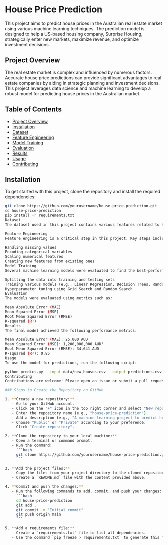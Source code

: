 # House Price Prediction

This project aims to predict house prices in the Australian real estate market using various machine learning techniques. The prediction model is designed to help a US-based housing company, Surprise Housing, strategically enter new markets, maximize revenue, and optimize investment decisions.

## Project Overview

The real estate market is complex and influenced by numerous factors. Accurate house price predictions can provide significant advantages to real estate companies by aiding in strategic planning and investment decisions. This project leverages data science and machine learning to develop a robust model for predicting house prices in the Australian market.

## Table of Contents

- [Project Overview](#project-overview)
- [Installation](#installation)
- [Dataset](#dataset)
- [Feature Engineering](#feature-engineering)
- [Model Training](#model-training)
- [Evaluation](#evaluation)
- [Results](#results)
- [Usage](#usage)
- [Contributing](#contributing)

## Installation

To get started with this project, clone the repository and install the required dependencies:

```bash
git clone https://github.com/yourusername/house-price-prediction.git
cd house-price-prediction
pip install -r requirements.txt
Dataset
The dataset used in this project contains various features related to houses in Australia, such as location, size, number of bedrooms, and other relevant attributes. The dataset is not included in this repository due to privacy concerns.

Feature Engineering
Feature engineering is a critical step in this project. Key steps include:

Handling missing values
Encoding categorical variables
Scaling numerical features
Creating new features from existing ones
Model Training
Several machine learning models were evaluated to find the best-performing model. The process includes:

Splitting the data into training and testing sets
Training various models (e.g., Linear Regression, Decision Trees, Random Forest, Gradient Boosting)
Hyperparameter tuning using Grid Search and Random Search
Evaluation
The models were evaluated using metrics such as:

Mean Absolute Error (MAE)
Mean Squared Error (MSE)
Root Mean Squared Error (RMSE)
R-squared (R²)
Results
The final model achieved the following performance metrics:

Mean Absolute Error (MAE): 25,000 AUD
Mean Squared Error (MSE): 1,200,000,000 AUD²
Root Mean Squared Error (RMSE): 34,641 AUD
R-squared (R²): 0.85
Usage
To use the model for predictions, run the following script:

python predict.py --input data/new_houses.csv --output predictions.csv
Contributing
Contributions are welcome! Please open an issue or submit a pull request for any improvements or bug fixes.

### Steps to Create the Repository on GitHub

1. **Create a new repository:**
   - Go to your GitHub account.
   - Click on the "+" icon in the top right corner and select "New repository".
   - Enter the repository name (e.g., "house-price-prediction").
   - Add a description (e.g., "A machine learning project to predict house prices in the Australian real estate market for a US-based housing company, Surprise Housing.").
   - Choose "Public" or "Private" according to your preference.
   - Click "Create repository".

2. **Clone the repository to your local machine:**
   - Open a terminal or command prompt.
   - Run the command:
     ```bash
     git clone https://github.com/yourusername/house-price-prediction.git
     ```

3. **Add the project files:**
   - Copy the files from your project directory to the cloned repository directory.
   - Create a `README.md` file with the content provided above.

4. **Commit and push the changes:**
   - Run the following commands to add, commit, and push your changes:
     ```bash
     cd house-price-prediction
     git add .
     git commit -m "Initial commit"
     git push origin main
     ```

5. **Add a requirements file:**
   - Create a `requirements.txt` file to list all dependencies.
   - Use the command `pip freeze > requirements.txt` to generate this file.
